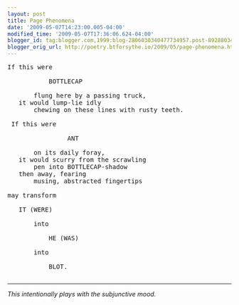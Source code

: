 ```yaml
---
layout: post
title: Page Phenomena
date: '2009-05-07T14:23:00.005-04:00'
modified_time: '2009-05-07T17:36:06.624-04:00'
blogger_id: tag:blogger.com,1999:blog-2806030340477734957.post-8928803400406297009
blogger_orig_url: http://poetry.btforsythe.io/2009/05/page-phenomena.html
---
```

<pre class="poetry">
If this were

           BOTTLECAP

       flung here by a passing truck,
   it would lump-lie idly
       chewing on these lines with rusty teeth.

 If this were

                ANT

       on its daily foray,
   it would scurry from the scrawling
       pen into BOTTLECAP-shadow
   then away, fearing
       musing, abstracted fingertips

may transform

   IT (WERE)

       into

           HE (WAS)

       into

           BLOT.

</pre>

*********************************
*This intentionally plays with the subjunctive mood.*